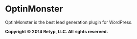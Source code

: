 OptinMonster
==============

OptinMonster is the best lead generation plugin for WordPress.

**Copyright &copy; 2014 Retyp, LLC. All rights reserved.**